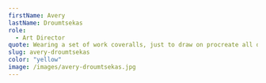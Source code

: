 ```yaml
---
firstName: Avery
lastName: Droumtsekas
role:
  - Art Director
quote: Wearing a set of work coveralls, just to draw on procreate all day
slug: avery-droumtsekas
color: "yellow"
image: /images/avery-droumtsekas.jpg
---
```

